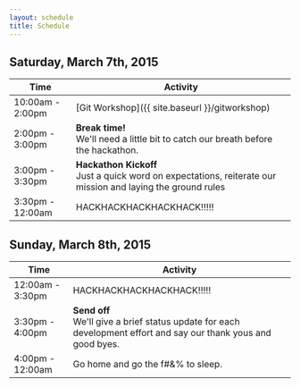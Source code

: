 ```yaml
---
layout: schedule
title: Schedule
---
```


## Saturday, March 7th, 2015

Time                | Activity
------------------- | -------------
10:00am - 2:00pm    | [Git Workshop]({{ site.baseurl }}/gitworkshop)
2:00pm - 3:00pm     | **Break time!**<br />We'll need a little bit to catch our breath before the hackathon.
3:00pm - 3:30pm     | **Hackathon Kickoff**<br />Just a quick word on expectations, reiterate our mission and laying the ground rules
3:30pm - 12:00am    | HACKHACKHACKHACKHACK!!!!!

## Sunday, March 8th, 2015
Time                | Activity
------------------- | ------------
12:00am - 3:30pm    | HACKHACKHACKHACKHACK!!!!!
3:30pm - 4:00pm     | **Send off**<br />We'll give a brief status update for each development effort and say our thank yous and good byes.
4:00pm - 12:00am    | Go home and go the f#&% to sleep.